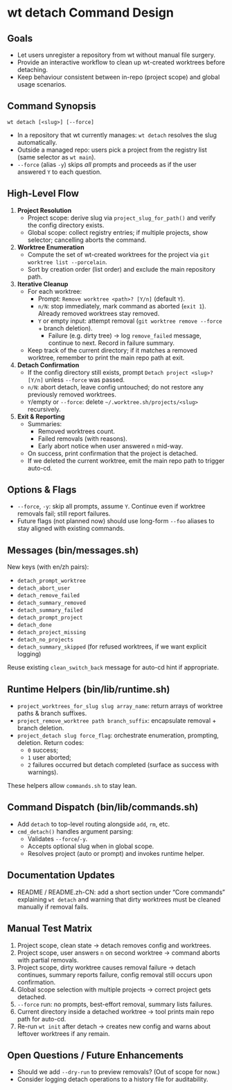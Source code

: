 # wt detach Command Design

## Goals
- Let users unregister a repository from wt without manual file surgery.
- Provide an interactive workflow to clean up wt-created worktrees before detaching.
- Keep behaviour consistent between in-repo (project scope) and global usage scenarios.

## Command Synopsis
```
wt detach [<slug>] [--force]
```
- In a repository that wt currently manages: `wt detach` resolves the slug automatically.
- Outside a managed repo: users pick a project from the registry list (same selector as `wt main`).
- `--force` (alias `-y`) skips *all* prompts and proceeds as if the user answered `Y` to each question.

## High-Level Flow
1. **Project Resolution**
   - Project scope: derive slug via `project_slug_for_path()` and verify the config directory exists.
   - Global scope: collect registry entries; if multiple projects, show selector; cancelling aborts the command.
2. **Worktree Enumeration**
   - Compute the set of wt-created worktrees for the project via `git worktree list --porcelain`.
   - Sort by creation order (list order) and exclude the main repository path.
3. **Iterative Cleanup**
   - For each worktree:
     - Prompt: `Remove worktree <path>? [Y/n]` (default `Y`).
     - `n/N`: stop immediately, mark command as aborted (`exit 1`). Already removed worktrees stay removed.
     - `Y` or empty input: attempt removal (`git worktree remove --force` + branch deletion).
       - Failure (e.g. dirty tree) → log `remove_failed` message, continue to next. Record in failure summary.
   - Keep track of the current directory; if it matches a removed worktree, remember to print the main repo path at exit.
4. **Detach Confirmation**
   - If the config directory still exists, prompt `Detach project <slug>? [Y/n]` unless `--force` was passed.
   - `n/N`: abort detach, leave config untouched; do not restore any previously removed worktrees.
   - `Y`/empty or `--force`: delete `~/.worktree.sh/projects/<slug>` recursively.
5. **Exit & Reporting**
   - Summaries:
     - Removed worktrees count.
     - Failed removals (with reasons).
     - Early abort notice when user answered `n` mid-way.
   - On success, print confirmation that the project is detached.
   - If we deleted the current worktree, emit the main repo path to trigger auto-cd.

## Options & Flags
- `--force`, `-y`: skip all prompts, assume `Y`. Continue even if worktree removals fail; still report failures.
- Future flags (not planned now) should use long-form `--foo` aliases to stay aligned with existing commands.

## Messages (bin/messages.sh)
New keys (with en/zh pairs):
- `detach_prompt_worktree`
- `detach_abort_user`
- `detach_remove_failed`
- `detach_summary_removed`
- `detach_summary_failed`
- `detach_prompt_project`
- `detach_done`
- `detach_project_missing`
- `detach_no_projects`
- `detach_summary_skipped` (for refused worktrees, if we want explicit logging)

Reuse existing `clean_switch_back` message for auto-cd hint if appropriate.

## Runtime Helpers (bin/lib/runtime.sh)
- `project_worktrees_for_slug slug array_name`: return arrays of worktree paths & branch suffixes.
- `project_remove_worktree path branch_suffix`: encapsulate removal + branch deletion.
- `project_detach slug force_flag`: orchestrate enumeration, prompting, deletion. Return codes:
  - `0` success;
  - `1` user aborted;
  - `2` failures occurred but detach completed (surface as success with warnings).

These helpers allow `commands.sh` to stay lean.

## Command Dispatch (bin/lib/commands.sh)
- Add `detach` to top-level routing alongside `add`, `rm`, etc.
- `cmd_detach()` handles argument parsing:
  - Validates `--force`/`-y`.
  - Accepts optional slug when in global scope.
  - Resolves project (auto or prompt) and invokes runtime helper.

## Documentation Updates
- README / README.zh-CN: add a short section under “Core commands” explaining `wt detach` and warning that dirty worktrees must be cleaned manually if removal fails.

## Manual Test Matrix
1. Project scope, clean state → detach removes config and worktrees.
2. Project scope, user answers `n` on second worktree → command aborts with partial removals.
3. Project scope, dirty worktree causes removal failure → detach continues, summary reports failure, config removal still occurs upon confirmation.
4. Global scope selection with multiple projects → correct project gets detached.
5. `--force` run: no prompts, best-effort removal, summary lists failures.
6. Current directory inside a detached worktree → tool prints main repo path for auto-cd.
7. Re-run `wt init` after detach → creates new config and warns about leftover worktrees if any remain.

## Open Questions / Future Enhancements
- Should we add `--dry-run` to preview removals? (Out of scope for now.)
- Consider logging detach operations to a history file for auditability.

